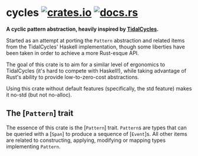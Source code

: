 # cycles [![crates.io](https://img.shields.io/crates/v/cycles.svg)][crates-io] [![docs.rs](https://docs.rs/cycles/badge.svg)][docs-rs]

**A cyclic pattern abstraction, heavily inspired by [TidalCycles][tidalcycles].**

Started as an attempt at porting the `Pattern` abstraction and related items
from the TidalCycles' Haskell implementation, though some liberties have been
taken in order to achieve a more Rust-esque API.

The goal of this crate is to aim for a similar level of ergonomics to
TidalCycles (it's hard to compete with Haskell!), while taking advantage of
Rust's ability to provide low-to-zero-cost abstractions.

Using this crate without default features (specifically, the std feature)
makes it no-std (but not no-alloc).

## The [`Pattern`] trait

The essence of this crate is the [`Pattern`] trait. `Pattern`s are types
that can be queried with a [`Span`] to produce a sequence of [`Event`]s. All
other items are related to constructing, applying, modifying or mapping types
implementing `Pattern`.

[crates-io]: https://crates.io/crates/cycles
[docs-rs]: https://docs.rs/cycles/
[tidalcycles]: https://tidalcycles.org/
